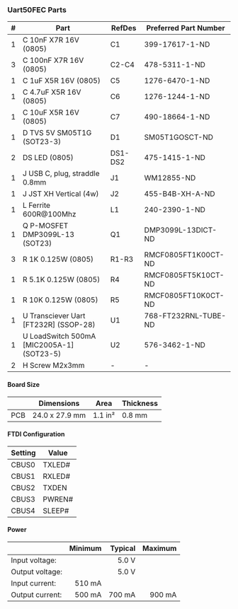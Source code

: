 ### Uart50FEC Parts

|  # | Part                                              | RefDes  | Preferred Part Number       |
|---:|---------------------------------------------------|---------|-----------------------------|
|  1 | C 10nF X7R 16V (0805)                             | C1      | 399-17617-1-ND              |
|  3 | C 100nF X7R 16V (0805)                            | C2-C4   | 478-5311-1-ND               |
|  1 | C 1uF X5R 16V (0805)                              | C5      | 1276-6470-1-ND              |
|  1 | C 4.7uF X5R 16V (0805)                            | C6      | 1276-1244-1-ND              |
|  1 | C 10uF X5R 16V (0805)                             | C7      | 490-18664-1-ND              |
|  1 | D TVS 5V SM05T1G (SOT23-3)                        | D1      | SM05T1GOSCT-ND              |
|  2 | DS LED (0805)                                     | DS1-DS2 | 475-1415-1-ND               |
|  1 | J USB C, plug, straddle 0.8mm                     | J1      | WM12855-ND                  |
|  1 | J JST XH Vertical (4w)                            | J2      | 455-B4B-XH-A-ND             |
|  1 | L Ferrite 600R@100Mhz                             | L1      | 240-2390-1-ND               |
|  1 | Q P-MOSFET DMP3099L-13 (SOT23)                    | Q1      | DMP3099L-13DICT-ND          |
|  3 | R 1K 0.125W (0805)                                | R1-R3   | RMCF0805FT1K00CT-ND         |
|  1 | R 5.1K 0.125W (0805)                              | R4      | RMCF0805FT5K10CT-ND         |
|  1 | R 10K 0.125W (0805)                               | R5      | RMCF0805FT10K0CT-ND         |
|  1 | U Transciever Uart [FT232R] (SSOP-28)             | U1      | 768-FT232RNL-TUBE-ND        |
|  1 | U LoadSwitch 500mA [MIC2005A-1] (SOT23-5)         | U2      | 576-3462-1-ND               |
|  2 | H Screw M2x3mm                                    | -       | -                           |


#### Board Size

|       |      Dimensions | Area    | Thickness |
|-------|-----------------|---------|-----------|
| PCB   |  24.0 x 27.9 mm | 1.1 in² |    0.8 mm |


#### FTDI Configuration

| Setting | Value  |
|---------|--------|
| CBUS0   | TXLED# |
| CBUS1   | RXLED# |
| CBUS2   | TXDEN  |
| CBUS3   | PWREN# |
| CBUS4   | SLEEP# |


#### Power

|                 | Minimum | Typical | Maximum |
|-----------------|--------:|--------:|--------:|
| Input voltage:  |         |   5.0 V |         |
| Output voltage: |         |   5.0 V |         |
| Input current:  |  510 mA |         |         |
| Output current: |  500 mA |  700 mA |  900 mA |
